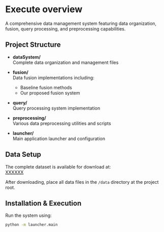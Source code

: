 # Execute overview

A comprehensive data management system featuring data organization, fusion, query processing, and preprocessing capabilities.

## Project Structure

- **dataSystem/**  
  Complete data organization and management files

- **fusion/**  
  Data fusion implementations including:
  - Baseline fusion methods
  - Our proposed fusion system

- **query/**  
  Query processing system implementation

- **preprocessing/**  
  Various data preprocessing utilities and scripts

- **launcher/**  
  Main application launcher and configuration

## Data Setup

The complete dataset is available for download at:  
[XXXXXX](XXXXXX)

After downloading, place all data files in the `/data` directory at the project root.

## Installation & Execution

Run the system using:

```bash
python -m launcher.main
